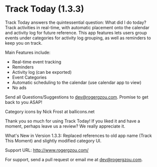 Track Today (1.3.3)
===============

Track Today answers the quintessential question: What did I do today? Track activities in real-time, with automatic placement onto the calendar and activity log for future reference. This app features lets users group events under categories for activity log grouping, as well as reminders to keep you on track. 

Main Features include: 

* Real-time event tracking 
* Reminders 
* Activity log (can be exported) 
* Event Categories 
* Automatic scheduling to the calendar (use calendar app to view) 
* No ads 

Send all Questions/Suggestions to dev@rogergzou.com. Promise to get back to you ASAP! 

Category icons by Nick Frost at ballicons.net 

Thank you so much for using Track Today! If you liked it and have a moment, perhaps leave us a review? We really appreciate it.

What's New in Version 1.3.3: Replaced references to old app name (Track This Moment) and slightly modified category UI.

Support URL: http://www.rogergzou.com/

For support, send a pull request or email me at dev@rogergzou.com.
